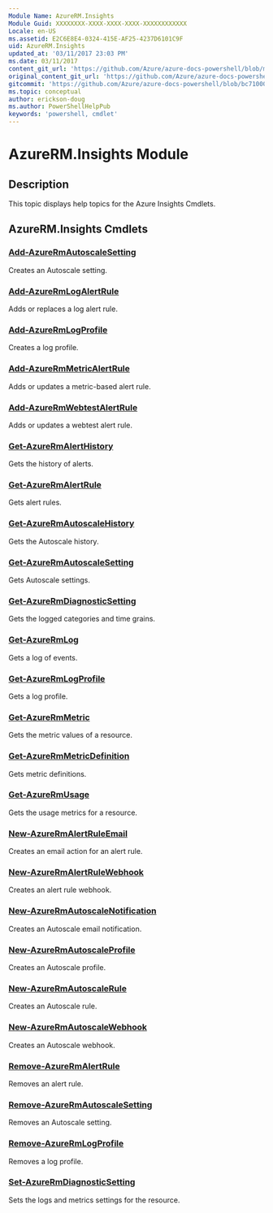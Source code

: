 ```yaml
---
Module Name: AzureRM.Insights
Module Guid: XXXXXXXX-XXXX-XXXX-XXXX-XXXXXXXXXXXX
Locale: en-US
ms.assetid: E2C6E8E4-0324-415E-AF25-4237D6101C9F
uid: AzureRM.Insights
updated_at: '03/11/2017 23:03 PM'
ms.date: 03/11/2017
content_git_url: 'https://github.com/Azure/azure-docs-powershell/blob/master/azureps-cmdlets-docs/ResourceManager/AzureRM.Insights/v2.6.0/AzureRM.Insights.md'
original_content_git_url: 'https://github.com/Azure/azure-docs-powershell/blob/master/azureps-cmdlets-docs/ResourceManager/AzureRM.Insights/v2.6.0/AzureRM.Insights.md'
gitcommit: 'https://github.com/Azure/azure-docs-powershell/blob/bc71000aa3c7f754b95442dcc415a7324626a15c'
ms.topic: conceptual
author: erickson-doug
ms.author: PowerShellHelpPub
keywords: 'powershell, cmdlet'
---
```


# AzureRM.Insights Module
## Description
This topic displays help topics for the Azure Insights Cmdlets.

## AzureRM.Insights Cmdlets
### [Add-AzureRmAutoscaleSetting](Add-AzureRmAutoscaleSetting.md)
Creates an Autoscale setting.

### [Add-AzureRmLogAlertRule](Add-AzureRmLogAlertRule.md)
Adds or replaces a log alert rule.

### [Add-AzureRmLogProfile](Add-AzureRmLogProfile.md)
Creates a log profile.

### [Add-AzureRmMetricAlertRule](Add-AzureRmMetricAlertRule.md)
Adds or updates a metric-based alert rule.

### [Add-AzureRmWebtestAlertRule](Add-AzureRmWebtestAlertRule.md)
Adds or updates a webtest alert rule.

### [Get-AzureRmAlertHistory](Get-AzureRmAlertHistory.md)
Gets the history of alerts.

### [Get-AzureRmAlertRule](Get-AzureRmAlertRule.md)
Gets alert rules.

### [Get-AzureRmAutoscaleHistory](Get-AzureRmAutoscaleHistory.md)
Gets the Autoscale history.

### [Get-AzureRmAutoscaleSetting](Get-AzureRmAutoscaleSetting.md)
Gets Autoscale settings.

### [Get-AzureRmDiagnosticSetting](Get-AzureRmDiagnosticSetting.md)
Gets the logged categories and time grains.

### [Get-AzureRmLog](Get-AzureRmLog.md)
Gets a log of events.

### [Get-AzureRmLogProfile](Get-AzureRmLogProfile.md)
Gets a log profile.

### [Get-AzureRmMetric](Get-AzureRmMetric.md)
Gets the metric values of a resource.

### [Get-AzureRmMetricDefinition](Get-AzureRmMetricDefinition.md)
Gets metric definitions.

### [Get-AzureRmUsage](Get-AzureRmUsage.md)
Gets the usage metrics for a resource.

### [New-AzureRmAlertRuleEmail](New-AzureRmAlertRuleEmail.md)
Creates an email action for an alert rule.

### [New-AzureRmAlertRuleWebhook](New-AzureRmAlertRuleWebhook.md)
Creates an alert rule webhook.

### [New-AzureRmAutoscaleNotification](New-AzureRmAutoscaleNotification.md)
Creates an Autoscale email notification.

### [New-AzureRmAutoscaleProfile](New-AzureRmAutoscaleProfile.md)
Creates an Autoscale profile.

### [New-AzureRmAutoscaleRule](New-AzureRmAutoscaleRule.md)
Creates an Autoscale rule.

### [New-AzureRmAutoscaleWebhook](New-AzureRmAutoscaleWebhook.md)
Creates an Autoscale webhook.

### [Remove-AzureRmAlertRule](Remove-AzureRmAlertRule.md)
Removes an alert rule.

### [Remove-AzureRmAutoscaleSetting](Remove-AzureRmAutoscaleSetting.md)
Removes an Autoscale setting.

### [Remove-AzureRmLogProfile](Remove-AzureRmLogProfile.md)
Removes a log profile.

### [Set-AzureRmDiagnosticSetting](Set-AzureRmDiagnosticSetting.md)
Sets the logs and metrics settings for the resource.

